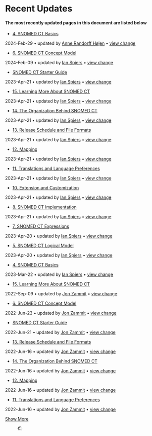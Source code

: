 # Recent Updates

#### The most recently updated pages in this document are listed below

  * [4\. SNOMED CT Basics](4.-SNOMED-CT-Basics_26837115.html "SNOMED CT Starter Guide")

2024-Feb-29 • updated by [Anne Randorff Højen](/display/~ahojen) • [view change](/pages/diffpagesbyversion.action?pageId=26837115&selectedPageVersions=20&selectedPageVersions=19)

  * [6\. SNOMED CT Concept Model](6.-SNOMED-CT-Concept-Model_26837125.html "SNOMED CT Starter Guide")

2024-Feb-09 • updated by [Ian Spiers](/display/~ispiers) • [view change](/pages/diffpagesbyversion.action?pageId=26837125&selectedPageVersions=22&selectedPageVersions=21)

  * [SNOMED CT Starter Guide](index.html "SNOMED CT Starter Guide")

2023-Apr-21 • updated by [Ian Spiers](/display/~ispiers) • [view change](/pages/diffpagesbyversion.action?pageId=26837109&selectedPageVersions=36&selectedPageVersions=35)

  * [15\. Learning More About SNOMED CT](15.-Learning-More-About-SNOMED-CT_26837144.html "SNOMED CT Starter Guide")

2023-Apr-21 • updated by [Ian Spiers](/display/~ispiers) • [view change](/pages/diffpagesbyversion.action?pageId=26837144&selectedPageVersions=15&selectedPageVersions=14)

  * [14\. The Organization Behind SNOMED CT](14.-The-Organization-Behind-SNOMED-CT_26837142.html "SNOMED CT Starter Guide")

2023-Apr-21 • updated by [Ian Spiers](/display/~ispiers) • [view change](/pages/diffpagesbyversion.action?pageId=26837142&selectedPageVersions=18&selectedPageVersions=17)

  * [13\. Release Schedule and File Formats](13.-Release-Schedule-and-File-Formats_26837140.html "SNOMED CT Starter Guide")

2023-Apr-21 • updated by [Ian Spiers](/display/~ispiers) • [view change](/pages/diffpagesbyversion.action?pageId=26837140&selectedPageVersions=15&selectedPageVersions=14)

  * [12\. Mapping](12.-Mapping_26837137.html "SNOMED CT Starter Guide")

2023-Apr-21 • updated by [Ian Spiers](/display/~ispiers) • [view change](/pages/diffpagesbyversion.action?pageId=26837137&selectedPageVersions=14&selectedPageVersions=13)

  * [11\. Translations and Language Preferences](11.-Translations-and-Language-Preferences_26837136.html "SNOMED CT Starter Guide")

2023-Apr-21 • updated by [Ian Spiers](/display/~ispiers) • [view change](/pages/diffpagesbyversion.action?pageId=26837136&selectedPageVersions=12&selectedPageVersions=11)

  * [10\. Extension and Customization](10.-Extension-and-Customization_26837135.html "SNOMED CT Starter Guide")

2023-Apr-21 • updated by [Ian Spiers](/display/~ispiers) • [view change](/pages/diffpagesbyversion.action?pageId=26837135&selectedPageVersions=14&selectedPageVersions=13)

  * [8\. SNOMED CT Implementation](8.-SNOMED-CT-Implementation_26837132.html "SNOMED CT Starter Guide")

2023-Apr-21 • updated by [Ian Spiers](/display/~ispiers) • [view change](/pages/diffpagesbyversion.action?pageId=26837132&selectedPageVersions=14&selectedPageVersions=13)

  * [7\. SNOMED CT Expressions](7.-SNOMED-CT-Expressions_26837127.html "SNOMED CT Starter Guide")

2023-Apr-20 • updated by [Ian Spiers](/display/~ispiers) • [view change](/pages/diffpagesbyversion.action?pageId=26837127&selectedPageVersions=17&selectedPageVersions=16)

  * [5\. SNOMED CT Logical Model](5.-SNOMED-CT-Logical-Model_26837117.html "SNOMED CT Starter Guide")

2023-Apr-20 • updated by [Ian Spiers](/display/~ispiers) • [view change](/pages/diffpagesbyversion.action?pageId=26837117&selectedPageVersions=15&selectedPageVersions=14)

  * [4\. SNOMED CT Basics](4.-SNOMED-CT-Basics_225054824.html "SNOMED CT Starter Guide")

2023-Mar-22 • updated by [Ian Spiers](/display/~ispiers) • [view change](/pages/diffpagesbyversion.action?pageId=26837115&selectedPageVersions=19&selectedPageVersions=18)

  * [15\. Learning More About SNOMED CT](15.-Learning-More-About-SNOMED-CT_180920231.html "SNOMED CT Starter Guide")

2022-Sep-09 • updated by [Jon Zammit](/display/~jzammit) • [view change](/pages/diffpagesbyversion.action?pageId=26837144&selectedPageVersions=14&selectedPageVersions=13)

  * [6\. SNOMED CT Concept Model](6.-SNOMED-CT-Concept-Model_180920222.html "SNOMED CT Starter Guide")

2022-Jun-23 • updated by [Jon Zammit](/display/~jzammit) • [view change](/pages/diffpagesbyversion.action?pageId=26837125&selectedPageVersions=19&selectedPageVersions=18)

  * [SNOMED CT Starter Guide](index.html "SNOMED CT Starter Guide")

2022-Jun-21 • updated by [Jon Zammit](/display/~jzammit) • [view change](/pages/diffpagesbyversion.action?pageId=26837109&selectedPageVersions=35&selectedPageVersions=34)

  * [13\. Release Schedule and File Formats](13.-Release-Schedule-and-File-Formats_180920229.html "SNOMED CT Starter Guide")

2022-Jun-16 • updated by [Jon Zammit](/display/~jzammit) • [view change](/pages/diffpagesbyversion.action?pageId=26837140&selectedPageVersions=14&selectedPageVersions=13)

  * [14\. The Organization Behind SNOMED CT](14.-The-Organization-Behind-SNOMED-CT_180920230.html "SNOMED CT Starter Guide")

2022-Jun-16 • updated by [Jon Zammit](/display/~jzammit) • [view change](/pages/diffpagesbyversion.action?pageId=26837142&selectedPageVersions=17&selectedPageVersions=16)

  * [12\. Mapping](12.-Mapping_180920228.html "SNOMED CT Starter Guide")

2022-Jun-16 • updated by [Jon Zammit](/display/~jzammit) • [view change](/pages/diffpagesbyversion.action?pageId=26837137&selectedPageVersions=13&selectedPageVersions=12)

  * [11\. Translations and Language Preferences](11.-Translations-and-Language-Preferences_180920227.html "SNOMED CT Starter Guide")

2022-Jun-16 • updated by [Jon Zammit](/display/~jzammit) • [view change](/pages/diffpagesbyversion.action?pageId=26837136&selectedPageVersions=11&selectedPageVersions=10)

[Show More](/plugins/recently-updated/changes.action?theme=concise&pageSize=20&startIndex=20&searchToken=1111820&spaceKeys=DOCSTART&contentType=page)

<figure><img src="images/wait.gif" alt="Please wait" title=""></figure>
